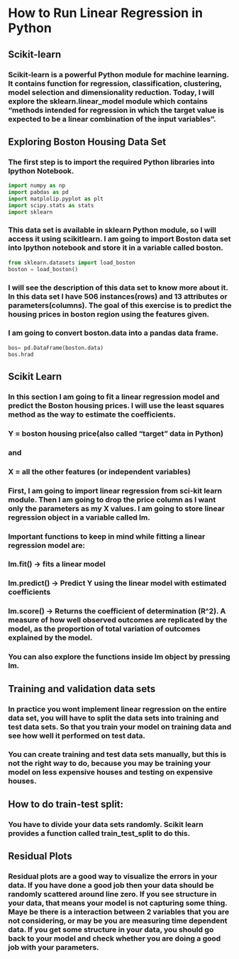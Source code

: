 # How to Run Linear Regression in Python
## Scikit-learn
### Scikit-learn is a powerful Python module for machine learning. It contains function for regression, classification, clustering, model selection and dimensionality reduction. Today, I will explore the sklearn.linear_model module which contains “methods intended for regression in which the target value is expected to be a linear combination of the input variables”.

## Exploring Boston Housing Data Set
### The first step is to import the required Python libraries into Ipython Notebook.

```python
import numpy as np
import pabdas as pd
import matplolip.pyplot as plt
import scipy.stats as stats
import sklearn
```

### This data set is available in sklearn Python module, so I will access it using scikitlearn. I am going to import Boston data set into Ipython notebook and store it in a variable called boston.

```python
from sklearn.datasets import load_boston
boston = load_boston()
```

### I will see the description of this data set to know more about it. In this data set I have 506 instances(rows) and 13 attributes or parameters(columns). The goal of this exercise is to predict the housing prices in boston region using the features given.

### I am going to convert boston.data into a pandas data frame.

```python
bos= pd.DataFrame(boston.data)
bos.hrad
```

## Scikit Learn

### In this section I am going to fit a linear regression model and predict the Boston housing prices. I will use the least squares method as the way to estimate the coefficients.

### Y = boston housing price(also called “target” data in Python)

### and

### X = all the other features (or independent variables)

### First, I am going to import linear regression from sci-kit learn module. Then I am going to drop the price column as I want only the parameters as my X values. I am going to store linear regression object in a variable called lm.

### Important functions to keep in mind while fitting a linear regression model are:

### lm.fit() -> fits a linear model

### lm.predict() -> Predict Y using the linear model with estimated coefficients

### lm.score() -> Returns the coefficient of determination (R^2). A measure of how well observed outcomes are replicated by the model, as the proportion of total variation of outcomes explained by the model.

### You can also explore the functions inside lm object by pressing lm.<tab>

## Training and validation data sets
### In practice you wont implement linear regression on the entire data set, you will have to split the data sets into training and test data sets. So that you train your model on training data and see how well it performed on test data.

### You can create training and test data sets manually, but this is not the right way to do, because you may be training your model on less expensive houses and testing on expensive houses.
## How to do train-test split:
### You have to divide your data sets randomly. Scikit learn provides a function called train_test_split to do this.

## Residual Plots

### Residual plots are a good way to visualize the errors in your data. If you have done a good job then your data should be randomly scattered around line zero. If you see structure in your data, that means your model is not capturing some thing. Maye be there is a interaction between 2 variables that you are not considering, or may be you are measuring time dependent data. If you get some structure in your data, you should go back to your model and check whether you are doing a good job with your parameters.
